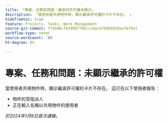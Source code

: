 ```yaml
---
title: 「專案、任務和問題：繼承的許可權未顯示」
description: 「當使用者共用物件時，顯示繼承許可權的卡片不存在。 」
hidefromtoc: true
feature: Projects, Tasks, Work Management
source-git-commit: f74b96cf43d997780cccbacb7606583dae7bf9a1
workflow-type: tm+mt
source-wordcount: '80'
ht-degree: 0%

---
```



# 專案、任務和問題：未顯示繼承的許可權

當使用者共用物件時，顯示繼承許可權的卡片不存在。 這已在以下使用者報告：

* 物件的受指派人
* 正在輸入名稱以共用物件的使用者

_於2024年1月9日首次通報。_
